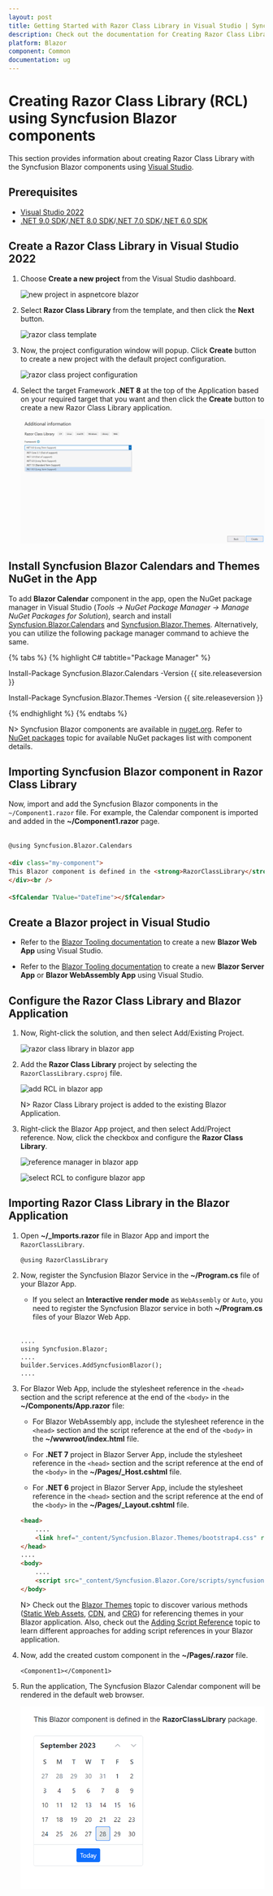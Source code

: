 ```yaml
---
layout: post
title: Getting Started with Razor Class Library in Visual Studio | Syncfusion
description: Check out the documentation for Creating Razor Class Library (RCL) using Syncfusion Blazor components.
platform: Blazor
component: Common
documentation: ug
---
```


# Creating Razor Class Library (RCL) using Syncfusion Blazor components

This section provides information about creating Razor Class Library with the Syncfusion Blazor components using [Visual Studio](https://visualstudio.microsoft.com/vs/).

## Prerequisites

* [Visual Studio 2022](https://visualstudio.microsoft.com/downloads/)
* [.NET 9.0 SDK](https://dotnet.microsoft.com/en-us/download/dotnet/9.0)/[.NET 8.0 SDK](https://dotnet.microsoft.com/en-us/download/dotnet/8.0)/[.NET 7.0 SDK](https://dotnet.microsoft.com/en-us/download/dotnet/7.0)/[.NET 6.0 SDK](https://dotnet.microsoft.com/en-us/download/dotnet/6.0)

## Create a Razor Class Library in Visual Studio 2022

1. Choose **Create a new project** from the Visual Studio dashboard.

    ![new project in aspnetcore blazor](images/VS2022/new-project-2022.png)

2. Select **Razor Class Library** from the template, and then click the **Next** button.

    ![razor class template](images/VS2022/razor-project-configuration-2022.png)

3. Now, the project configuration window will popup. Click **Create** button to create a new project with the default project configuration.

    ![razor class project configuration](images/VS2022/razor-class-template-2022.png)

4. Select the target Framework **.NET 8** at the top of the Application based on your required target that you want and then click the **Create** button to create a new Razor Class Library application.

    ![select framework](images/VS2022/blazor-select-template-rcl-2022.png)

## Install Syncfusion Blazor Calendars and Themes NuGet in the App

To add **Blazor Calendar** component in the app, open the NuGet package manager in Visual Studio (*Tools → NuGet Package Manager → Manage NuGet Packages for Solution*), search and install [Syncfusion.Blazor.Calendars](https://www.nuget.org/packages/Syncfusion.Blazor.Calendars) and [Syncfusion.Blazor.Themes](https://www.nuget.org/packages/Syncfusion.Blazor.Themes/). Alternatively, you can utilize the following package manager command to achieve the same.

{% tabs %}
{% highlight C# tabtitle="Package Manager" %}

Install-Package Syncfusion.Blazor.Calendars -Version {{ site.releaseversion }}

Install-Package Syncfusion.Blazor.Themes -Version {{ site.releaseversion }}

{% endhighlight %}
{% endtabs %}

N> Syncfusion Blazor components are available in [nuget.org](https://www.nuget.org/packages?q=syncfusion.blazor). Refer to [NuGet packages](https://blazor.syncfusion.com/documentation/nuget-packages) topic for available NuGet packages list with component details.

## Importing Syncfusion Blazor component in Razor Class Library

Now, import and add the Syncfusion Blazor components in the `~/Component1.razor` file. For example, the Calendar component is imported and added in the **~/Component1.razor** page.

```html

@using Syncfusion.Blazor.Calendars

<div class="my-component">
This Blazor component is defined in the <strong>RazorClassLibrary</strong> package.
</div><br />

<SfCalendar TValue="DateTime"></SfCalendar>

```

## Create a Blazor project in Visual Studio

* Refer to the [Blazor Tooling documentation](https://learn.microsoft.com/en-us/aspnet/core/blazor/tooling?view=aspnetcore-8.0&pivots=windows) to create a new **Blazor Web App** using Visual Studio.

* Refer to the [Blazor Tooling documentation](https://learn.microsoft.com/en-us/aspnet/core/blazor/tooling?view=aspnetcore-7.0&pivots=windows) to create a new **Blazor Server App** or **Blazor WebAssembly App** using Visual Studio.

## Configure the Razor Class Library and Blazor Application

1. Now, Right-click the solution, and then select Add/Existing Project.

    ![razor class library in blazor app](images/blazor-configure.png)

2. Add the **Razor Class Library** project by selecting the `RazorClassLibrary.csproj` file.

    ![add RCL in blazor app](images/blazor-razor-configure.png)

    N> Razor Class Library project is added to the existing Blazor Application.

3. Right-click the Blazor App project, and then select Add/Project reference. Now, click the checkbox and configure the **Razor Class Library**.

    ![reference manager in blazor app](images/reference-manager.png)

    ![select RCL to configure blazor app](images/configure-razor.png)

## Importing Razor Class Library in the Blazor Application

1. Open **~/_Imports.razor** file in Blazor App and import the `RazorClassLibrary`.

    ```cshtml
    @using RazorClassLibrary
    ```

2. Now, register the Syncfusion Blazor Service in the **~/Program.cs** file of your Blazor App.

   * If you select an **Interactive render mode** as `WebAssembly` or `Auto`, you need to register the Syncfusion Blazor service in both **~/Program.cs** files of your Blazor Web App.

    ```cshtml

    ....
    using Syncfusion.Blazor;
    ....
    builder.Services.AddSyncfusionBlazor();
    ....

    ```


3. For Blazor Web App, include the stylesheet reference in the `<head>` section and the script reference at the end of the `<body>` in the **~/Components/App.razor** file:

    * For Blazor WebAssembly app, include the stylesheet reference in the `<head>` section and the script reference at the end of the `<body>` in the **~/wwwroot/index.html** file.

    * For **.NET 7** project in Blazor Server App, include the stylesheet reference in the `<head>` section and the script reference at the end of the `<body>` in the **~/Pages/_Host.cshtml** file.

    * For **.NET 6** project in Blazor Server App, include the stylesheet reference in the `<head>` section and the script reference at the end of the `<body>` in the **~/Pages/_Layout.cshtml** file.

    ```html
    <head>
        ....
        <link href="_content/Syncfusion.Blazor.Themes/bootstrap4.css" rel="stylesheet" />
    </head>
    ....
    <body>
        ....
        <script src="_content/Syncfusion.Blazor.Core/scripts/syncfusion-blazor.min.js" type="text/javascript"></script>
    </body>
    ```

    N> Check out the [Blazor Themes](https://blazor.syncfusion.com/documentation/appearance/themes) topic to discover various methods ([Static Web Assets](https://blazor.syncfusion.com/documentation/appearance/themes#static-web-assets), [CDN](https://blazor.syncfusion.com/documentation/appearance/themes#cdn-reference), and [CRG](https://blazor.syncfusion.com/documentation/common/custom-resource-generator)) for referencing themes in your Blazor application. Also, check out the [Adding Script Reference](https://blazor.syncfusion.com/documentation/common/adding-script-references) topic to learn different approaches for adding script references in your Blazor application.

4. Now, add the created custom component in the **~/Pages/.razor** file.

    ```cshtml
    <Component1></Component1>

    ```

5. Run the application, The Syncfusion Blazor Calendar component will be rendered in the default web browser.

    ![RCL output](images/RCL-output.png)

